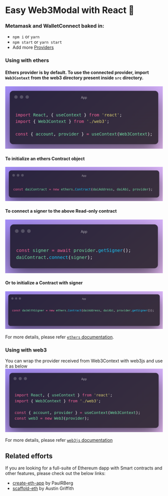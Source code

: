 # Easy Web3Modal with React :rocket:

### Metamask and WalletConnect baked in:

- `npm i` or `yarn`
- `npm start` or `yarn start`
- Add more [Providers](https://github.com/web3modal/web3modal#provider-options)
### Using with ethers

#### Ethers provider is by default. To use the connected provider, import `Web3Context` from the web3 directory present inside `src` directory.

![Alt Image text](https://github.com/chrisalexadams/web3modal/blob/master/src/images/App.png?raw=false)


#### To initialize an ethers Contract object
![Alt Image text](https://github.com/chrisalexadams/web3modal/blob/master/src/images/App%20(1).png?raw=false)


#### To connect a signer to the above Read-only contract
![Alt Image text](https://github.com/chrisalexadams/web3modal/blob/master/src/images/App%20(2).png?raw=false)


#### Or to initialize a Contract with signer
![Alt Image text](https://github.com/chrisalexadams/web3modal/blob/master/src/images/App%20(3).png?raw=false)


For more details, please refer [`ethers` documentation](https://docs.ethers.io/v5/getting-started/).


### Using with web3

You can wrap the provider received from Web3Context with web3js and use it as below
![Alt Image text](https://github.com/chrisalexadams/web3modal/blob/master/src/images/App%20(4).png?raw=false)

For more details, please refer [`web3js` documentation](https://web3js.readthedocs.io/en/v1.3.4/index.html)


## Related efforts

If you are looking for a full-suite of Ethereum dapp with Smart contracts and other features, please check out the below links:

- [create-eth-app](https://github.com/paulrberg/create-eth-app) by PaulRBerg
- [scaffold-eth](https://github.com/austintgriffith/scaffold-eth) by Austin Griffith
